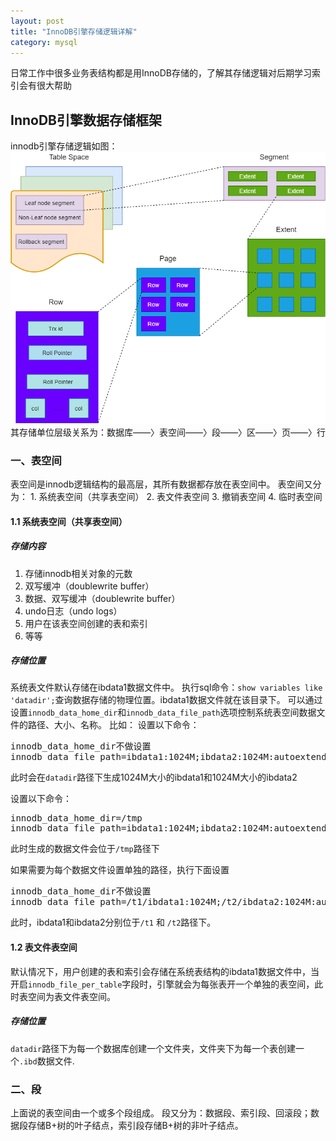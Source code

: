 ```yaml
---
layout: post
title: "InnoDB引擎存储逻辑详解"
category: mysql 
---
```


日常工作中很多业务表结构都是用InnoDB存储的，了解其存储逻辑对后期学习索引会有很大帮助
## InnoDB引擎数据存储框架
innodb引擎存储逻辑如图：
![Alt text](image.png)
其存储单位层级关系为：数据库——〉表空间——〉段——〉区——〉页——〉行

### 一、表空间
表空间是innodb逻辑结构的最高层，其所有数据都存放在表空间中。
表空间又分为：
    1. 系统表空间（共享表空间）
    2. 表文件表空间
    3. 撤销表空间
    4. 临时表空间
#### 1.1 系统表空间（共享表空间）
##### 存储内容
1. 存储innodb相关对象的元数
2. 双写缓冲（doublewrite buffer）
3. 数据、双写缓冲（doublewrite buffer）
4. undo日志（undo logs）
5. 用户在该表空间创建的表和索引
6. 等等

##### 存储位置
系统表文件默认存储在ibdata1数据文件中。
执行sql命令：`show variables like 'datadir';`查询数据存储的物理位置。ibdata1数据文件就在该目录下。
可以通过设置`innodb_data_home_dir`和`innodb_data_file_path`选项控制系统表空间数据文件的路径、大小、名称。
比如：
设置以下命令：
<pre>
innodb_data_home_dir不做设置
innodb_data_file_path=ibdata1:1024M;ibdata2:1024M:autoextend
</pre>
此时会在`datadir`路径下生成1024M大小的ibdata1和1024M大小的ibdata2

设置以下命令：
<pre>
innodb_data_home_dir=/tmp
innodb_data_file_path=ibdata1:1024M;ibdata2:1024M:autoextend
</pre>
此时生成的数据文件会位于`/tmp`路径下

如果需要为每个数据文件设置单独的路径，执行下面设置
<pre>
innodb_data_home_dir不做设置
innodb_data_file_path=/t1/ibdata1:1024M;/t2/ibdata2:1024M:autoextend
</pre>
此时，ibdata1和ibdata2分别位于`/t1` 和 `/t2`路径下。

#### 1.2 表文件表空间
默认情况下，用户创建的表和索引会存储在系统表结构的ibdata1数据文件中，当开启`innodb_file_per_table`字段时，引擎就会为每张表开一个单独的表空间，此时表空间为表文件表空间。
##### 存储位置
`datadir`路径下为每一个数据库创建一个文件夹，文件夹下为每一个表创建一个`.ibd`数据文件.

### 二、段
上面说的表空间由一个或多个段组成。
段又分为：数据段、索引段、回滚段；数据段存储B+树的叶子结点，索引段存储B+树的非叶子结点。